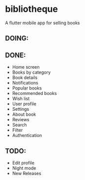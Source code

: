 # bibliotheque

A flutter mobile app for selling books

## DOING:

## DONE:
- Home screen
- Books by category
- Book details
- Notifications
- Popular books
- Recommended books
- Wish list
- User profile
- Settings
- About book
- Reviews
- Search
- Filter
- Authentication

## TODO:
- Edit profile
- Night mode
- New Releases
